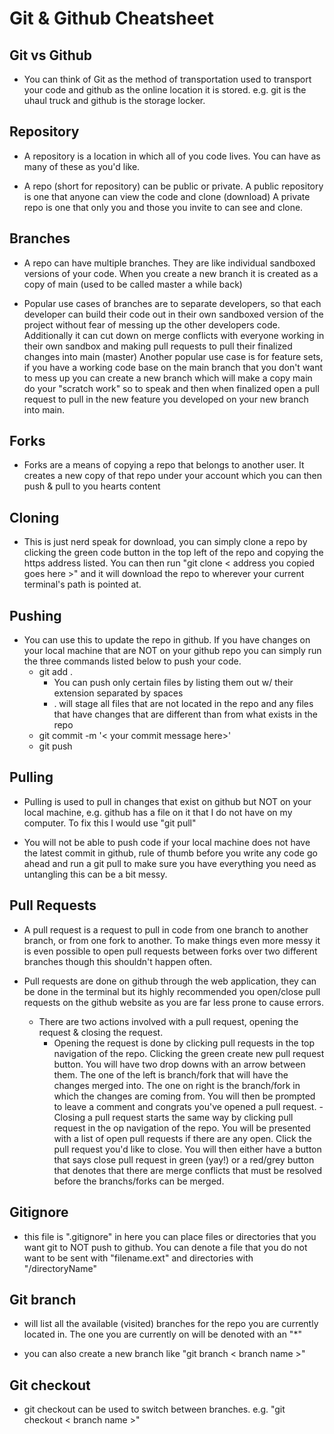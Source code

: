 # Git & Github Cheatsheet

## Git vs Github

-   You can think of Git as the method of transportation used to transport your code and github as the online location it is stored. e.g. git is the uhaul truck and github is the storage locker.

## Repository

-   A repository is a location in which all of you code lives. You can have as many of these as you'd like.

-   A repo (short for repository) can be public or private. A public repository is one that anyone can view the code and clone (download) A private repo is one that only you and those you invite to can see and clone.

## Branches

-   A repo can have multiple branches. They are like individual sandboxed versions of your code. When you create a new branch it is created as a copy of main (used to be called master a while back)

-   Popular use cases of branches are to separate developers, so that each developer can build their code out in their own sandboxed version of the project without fear of messing up the other developers code. Additionally it can cut down on merge conflicts with everyone working in their own sandbox and making pull requests to pull their finalized changes into main (master) Another popular use case is for feature sets, if you have a working code base on the main branch that you don't want to mess up you can create a new branch which will make a copy main do your "scratch work" so to speak and then when finalized open a pull request to pull in the new feature you developed on your new branch into main.

## Forks

-   Forks are a means of copying a repo that belongs to another user. It creates a new copy of that repo under your account which you can then push & pull to you hearts content

## Cloning

-   This is just nerd speak for download, you can simply clone a repo by clicking the green code button in the top left of the repo and copying the https address listed. You can then run "git clone < address you copied goes here >" and it will download the repo to wherever your current terminal's path is pointed at.

## Pushing

-   You can use this to update the repo in github. If you have changes on your local machine that are NOT on your github repo you can simply run the three commands listed below to push your code.
    -   git add .
        -   You can push only certain files by listing them out w/ their extension separated by spaces
        -   . will stage all files that are not located in the repo and any files that have changes that are different than from what exists in the repo
    -   git commit -m '< your commit message here>'
    -   git push

## Pulling

-   Pulling is used to pull in changes that exist on github but NOT on your local machine, e.g. github has a file on it that I do not have on my computer. To fix this I would use "git pull"

-   You will not be able to push code if your local machine does not have the latest commit in github, rule of thumb before you write any code go ahead and run a git pull to make sure you have everything you need as untangling this can be a bit messy.

## Pull Requests

-   A pull request is a request to pull in code from one branch to another branch, or from one fork to another. To make things even more messy it is even possible to open pull requests between forks over two different branches though this shouldn't happen often.

-   Pull requests are done on github through the web application, they can be done in the terminal but its highly recommended you open/close pull requests on the github website as you are far less prone to cause errors.
    -   There are two actions involved with a pull request, opening the request & closing the request.
        -   Opening the request is done by clicking pull requests in the top navigation of the repo. Clicking the green create new pull request button. You will have two drop downs with an arrow between them. The one of the left is branch/fork that will have the changes merged into. The one on right is the branch/fork in which the changes are coming from. You will then be prompted to leave a comment and congrats you've opened a pull request.
            -Closing a pull request starts the same way by clicking pull request in the op navigation of the repo. You will be presented with a list of open pull requests if there are any open. Click the pull request you'd like to close. You will then either have a button that says close pull request in green (yay!) or a red/grey button that denotes that there are merge conflicts that must be resolved before the branchs/forks can be merged.

## Gitignore

-   this file is ".gitignore" in here you can place files or directories that you want git to NOT push to github. You can denote a file that you do not want to be sent with "filename.ext" and directories with "/directoryName"

## Git branch

-   will list all the available (visited) branches for the repo you are currently located in. The one you are currently on will be denoted with an "\*"

-   you can also create a new branch like "git branch < branch name >"

## Git checkout

-   git checkout can be used to switch between branches. e.g. "git checkout < branch name >"

